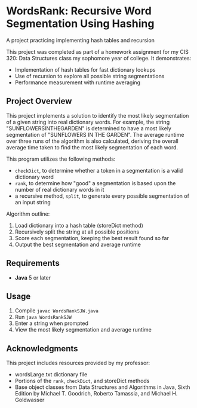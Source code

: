 # WordsRank: Recursive Word Segmentation Using Hashing
A project practicing implementing hash tables and recursion

This project was completed as part of a homework assignment for my CIS 320: Data Structures class my sophomore year of college. It demonstrates:
- Implementation of hash tables for fast dictionary lookups
- Use of recursion to explore all possible string segmentations
- Performance measurement with runtime averaging

## Project Overview
This project implements a solution to identify the most likely segmentation of a given string into real dictionary words. For example, the string "SUNFLOWERSINTHEGARDEN" is determined to have a most likely segmentation of "SUNFLOWERS IN THE GARDEN". The average runtime over three runs of the algorithm is also calculated, deriving the overall average time taken to find the most likely segmentation of each word.  

This program utilizes the following methods:
- `checkDict`, to determine whether a token in a segmentation is a valid dictionary word
- `rank`, to determine how "good" a segmentation is based upon the number of real dictionary words in it
- a recursive method, `split`, to generate every possible segmentation of an input string

Algorithm outline:
1. Load dictionary into a hash table (storeDict method)
2. Recursively split the string at all possible positions
3. Score each segmentation, keeping the best result found so far
4. Output the best segmentation and average runtime

## Requirements
- <b>Java</b> 5 or later  

## Usage
1. Compile
   ```javac WordsRankSJW.java```
2. Run
   ```java WordsRankSJW```
3. Enter a string when prompted
4. View the most likely segmentation and average runtime  

## Acknowledgments
This project includes resources provided by my professor:
- wordsLarge.txt dictionary file
- Portions of the `rank`, `checkDict`, and storeDict methods
- Base object classes from Data Structures and Algorithms in Java, Sixth Edition by Michael T. Goodrich, Roberto Tamassia, and Michael H. Goldwasser
